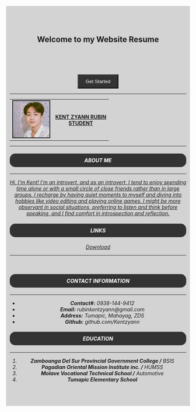 <!DOCTYPE html>
<html>
<head>
  <title>Front page</title>
</head>
<body>
   <div style="padding: 50px 10px; background-color: lightgrey">
   <h2><div style="text-align: center">Welcome to my Website Resume</h2>
   <pre><div style="text-align: center;"></pre>
     <br>
     <br>
     <br>
     <a href="main.html"><div style="text-align: center;"><button style="padding: 10px 20px; background-color: #333; color: white;">Get Started</button>
</body>
</html>

<!DOCTYPE html>
<html>
  <title>My resume</title>
</head>
<body>
  <table>
    <tr>
      <td>
        <img src="FB_IMG_1707735908725.jpg" height="100" width="100"
        border="2">
      </td>
      <td>
        <h4>KENT ZYANN RUBIN<br>STUDENT</h4>
      </td>
    </tr>
    <hr>
  </table>
    <hr>
    <h4><i><div style="padding: 10px;
    background-color: #333; color: #fff;border-radius: 15px">ABOUT ME</div></i></h4>
    <hr>
<p>
  <i>
   Hi, I'm Kent! I'm an introvert, and as an introvert, I tend to enjoy spending time alone or with a small circle of close friends rather than in large groups. I recharge by having quiet moments to myself and diving into hobbies like video editing and playing online games. I might be more observant in social situations, preferring to listen and think before speaking, and I find comfort in introspection and reflection.
  <h4><div style="padding: 10px;
    background-color: #333; color: #fff;border-radius: 15px">LINKS</div></h4> 
<a href="Resume.pdf" download="Download">
       <center>Download</center></a>
  <hr>
  <br>
  <h4><div style="padding: 10px;
    background-color: #333; color: #fff;border-radius: 15px">CONTACT INFORMATION</div></h4>
    <hr>
  <ul>
    <li><b>Contact#:</b> 0938-144-9412</li>
    <li><b>Email:</b> rubinkentzyann@gmail.com</li>
    <li><b>Address:</b> Tumapic, Mahayag,  ZDS</li>
    <li><b>Github:</b> github.com/Kentzyann</li>
  </ul>
    <h4><div style="padding: 10px;
    background-color: #333; color: #fff;border-radius: 15px">EDUCATION</div></h4>
    <hr>
    <ol>
      <li><b>Zamboanga Del Sur Provincial Government College /</b> BSIS</li>
      <li><b>Pagadian Oriental Mission Institute inc. /</b> HUMSS</li>
      <li><b>Molave Vocational Technical School /</b> Automotive</li>
      <li><b>Tumapic Elementary School</></li>
    </ol>
</p>
</body>
